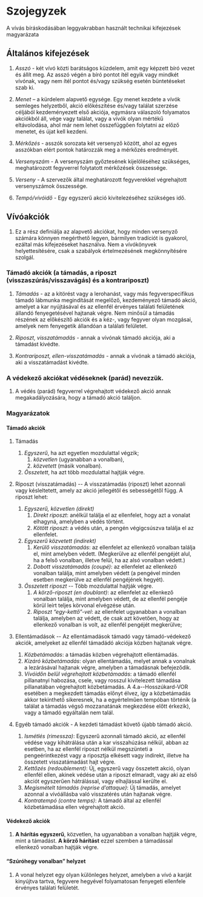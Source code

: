 # Szojegyzek
A vívás bíráskodásában leggyakrabban használt technikai kifejezések magyarázata

## Általános kifejezések

1.  *Asszó* - két vívó közti barátságos küzdelem, amit egy képzett bíró vezet és állít meg. Az asszó végén a bíró pontot ítél egyik vagy mindkét vívónak, vagy nem ítél pontot és/vagy szükség esetén büntetéseket szab ki.

2.  *Menet* – a kürdelem alapvető egysége. Egy menet kezdete a vívók semleges helyzetből, akció előkészítése és/vagy találat szerzése céljából kezdeményezett első akciója, egymásra válaszoló folyamatos akciókból áll, vége vagy találat, vagy a vívók olyan mértékű eltávolodása, ahol már nem lehet összefüggően folytatni az előző menetet, és újat kell kezdeni.

3.  *Mérkőzés* - asszók sorozata két versenyző között, ahol az egyes asszókban elért pontok határozzák meg a mérkőzés eredményét.

4.  *Versenyszám* - A versenyszám győztesének kijelöléséhez szükséges, meghatározott fegyverrel folytatott mérkőzések összessége.

5.  *Verseny* - A szervezők által meghatározott fegyverekkel végrehajtott versenyszámok összessége.

6.  *Tempó/vívóidő* - Egy egyszerű akció kivitelezéséhez szükséges idő.

## Vívóakciók

1. Ez a rész definiálja az alapvető akciókat, hogy minden versenyző számára könnyen megérthető legyen, bármilyen tradíciót is gyakorol, ezáltal más kifejezéseket használva. Nem a vívókönyvek helyettesítésére, csak a szabályok értelmezésének megkönnyítésére szolgál.

### Támadó akciók (a támadás, a riposzt (visszaszúrás/visszavágás) és a kontrariposzt)

1.  *Támadás* - az a kitörést vagy a lerohanást, vagy más fegyverspecifikus támadó lábmunka megindítását megelőző, kezdeményező támadó akció, amelyet a kar nyújtásával és az ellenfél érvényes találati felületének állandó fenyegetésével hajtanak végre. Nem minősül a támadás részének az előkészítő akciók és a kéz-, vagy fegyver olyan mozgásai, amelyek nem fenyegetik állandóan a találati felületet.

1. *Riposzt, visszatámadás* - annak a vívónak támadó akciója, aki a támadást kivédte.

1.  *Kontrariposzt, ellen-visszatámadás* - annak a vívónak a támadó akciója, aki a visszatámadást kivédte.

### A védekező akciókat védéseknek (parád) nevezzük.
1.  A védés (parád) fegyverrel végrehajtott védekező akció annak megakadályozására, hogy a
támadó akció találjon.

### Magyarázatok

#### Támadó akciók

1. Támadás
    1. *Egyszerű*, ha azt egyetlen mozdulattal végzik;
       1. *közvetlen* (ugyanabban a vonalban),
       2. *közvetett* (másik vonalban).
    2. *Összetett*, ha azt több mozdulattal hajtják végre.

1. Riposzt (visszatámadás) -- A visszatámadás (riposzt) lehet azonnali vagy késleltetett, amely az akció jellegétől és sebességétől függ. A riposzt lehet:
    1. _Egyszerű, közvetlen (direkt)_
        1. *Direkt riposzt*: anélkül találja el az ellenfelet, hogy azt a vonalat elhagyná, amelyben a védés történt.
        2. *Kötött riposzt*: a védés után, a pengén végigcsúszva találja el az ellenfelet.
    2. _Egyszerű közvetett (indirekt)_
        1. *Kerülő visszatámadás*: az ellenfelet az ellenkező vonalban találja el, mint amelyben védett. (Megkerülve az ellenfél pengéjét alul, ha a felső vonalban, illetve felül, ha az alsó vonalban védett.)
        2. *Dobott visszatámadás (coupé)*: az ellenfelet az ellenkező vonalban találja, mint amelyben védett (a pengével minden esetben megkerülve az ellenfél pengéjének hegyét).
    3. _Összetett riposzt_ -- Több mozdulattal hajtják végre.
        1. _A körző-riposzt (en doublant)_: az ellenfelet az ellenkező vonalban találja, mint amelyben védett, de az ellenfél pengéje körül leírt teljes körvonal elvégzése után.
        2. _Riposzt “egy-kettő”-vel_: az ellenfelet ugyanabban a vonalban találja, amelyben az védett, de csak azt követően, hogy az ellenkező vonalban is volt, az ellenfél pengéjét megkerülve; 

1. Ellentámadások -- Az ellentámadások támadó vagy támadó-védekező akciók, amelyeket az ellenfél támadádó akciója közben hajtanak végre.
    1. _Közbetámadás_: a támadás közben végrehajtott ellentámadás.
    1. _Kizáró közbetámadás_: olyan ellentámadás, melyet annak a vonalnak a lezárásával hajtanak végre, amelyben a támadásnak befejeződik.
    1. _Vívóidőn belül végrehajtott közbetámadás_: a támadó ellenfél pillanatnyi habozása, csele, vagy rosszul kivitelezett támadása pillanatában végrehajtott közbetámadás. A 4.a--Hosszúkard-VOR esetében a megkezdett támadás előnyt élvez, így a közbetámadás akkor tekinthető sikeresnek, ha a egyértelműen tempóban történik (a találat a támadás végső mozzanatának megkezdése előtt érkezik), vagy a támadó egyáltalán nem talál.
   
1. Egyéb támadó akciók - A kezdeti támadást követő újabb támadó akció.
    1. _Ismétlés (rimessza)_: Egyszerű azonnali támadó akció, az ellenfél védése vagy kihátrálása után a kar visszahúzása nélkül, abban az esetben, ha az ellenfél riposzt nélkül megszünteti a pengeérintkezést vagy a riposztja elkésett vagy indirekt, illetve ha összetett visszatámadást hajt végre.
    2. _Kettőzés (redoublement)_: Új, egyszerű vagy összetett akció, olyan ellenfél ellen, akinek védése után a riposzt elmaradt, vagy aki az első akciót egyszerűen hátrálással, vagy elhajlással kerülte el.
    3. _Megismételt támadás (reprise d’attaque)_: Új támadás, amelyet azonnal a vívóállásba való visszatérés után hajtanak végre.
    4. _Kontratempó (contre temps)_: A támadó által az ellenfél közbetámadása ellen végrehajtott akció.

#### Védekező akciók

1. **A hárítás egyszerű**, közvetlen, ha ugyanabban a vonalban hajtják végre, mint a támadást. **A körző hárítást** ezzel szemben a támadással ellenkező vonalban hajtják végre.

#### “Szúróhegy vonalban” helyzet

1. A vonal helyzet egy olyan különleges helyzet, amelyben a vívó a karját kinyújtva tartva, fegyvere hegyével folyamatosan fenyegeti ellenfele érvényes találati felületét.
